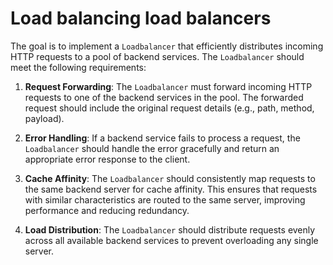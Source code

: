 # Load balancing load balancers

The goal is to implement a `Loadbalancer` that efficiently distributes incoming HTTP requests to a pool of backend services. The `Loadbalancer` should meet the following requirements:

1. **Request Forwarding**: The `Loadbalancer` must forward incoming HTTP requests to one of the backend services in the pool. The forwarded request should include the original request details (e.g., path, method, payload).

2. **Error Handling**: If a backend service fails to process a request, the `Loadbalancer` should handle the error gracefully and return an appropriate error response to the client.

3. **Cache Affinity**: The `Loadbalancer` should consistently map requests to the same backend server for cache affinity. This ensures that requests with similar characteristics are routed to the same server, improving performance and reducing redundancy.

4. **Load Distribution**: The `Loadbalancer` should distribute requests evenly across all available backend services to prevent overloading any single server.

